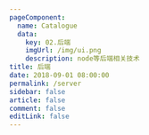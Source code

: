 ```yaml
---
pageComponent: 
  name: Catalogue
  data: 
    key: 02.后端
    imgUrl: /img/ui.png
    description: node等后端相关技术
title: 后端
date: 2018-09-01 08:00:00
permalink: /server
sidebar: false
article: false
comment: false
editLink: false
---
```

